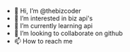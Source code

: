 - 👋 Hi, I’m @thebizcoder
- 👀 I’m interested in biz api's
- 🌱 I’m currently learning api
- 💞️ I’m looking to collaborate on github
- 📫 How to reach me 

<!---
thebizcoder/thebizcoder is a ✨ special ✨ repository because its `README.md` (this file) appears on your GitHub profile.
You can click the Preview link to take a look at your changes.
--->
